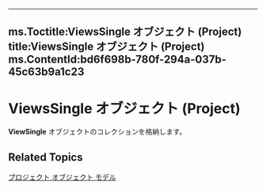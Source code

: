 

---
ms.Toctitle:ViewsSingle オブジェクト (Project)
title:ViewsSingle オブジェクト (Project)
ms.ContentId:bd6f698b-780f-294a-037b-45c63b9a1c23
---
# ViewsSingle オブジェクト (Project)




**ViewSingle** オブジェクトのコレクションを格納します。

## Related Topics

[プロジェクト オブジェクト モデル](900b167b-88ec-ea88-15b7-27bb90c22ac6.md)




